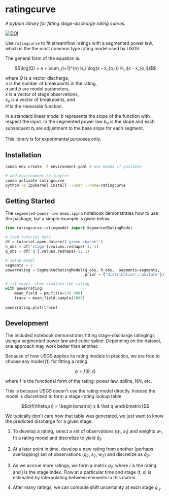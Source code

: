 # ratingcurve
*A python library for fitting stage-discharge rating curves.*

[![DOI](https://zenodo.org/badge/484096335.svg)](https://zenodo.org/badge/latestdoi/484096335)

Use `ratingcurve` to fit streamflow ratings with a segmented power law,
which is the the most common type rating model used by USGS.

The general form of the equation is:

$$\log(Q) = a + \sum_{i=1}^{n} b_i \log(x - x_{o,i}) H_i(x - x_{o,i})$$

where
$Q$ is a vector discharge, \
$n$ is the number of breakpoints in the rating, \
$a$ and $b$ are model parameters, \
$x$ is a vector of stage observations, \
$x_o$ is a vector of breakpoints, and \
$H$ is the Heaviside function.

In a standard linear model $b$ represents the slope of the function with respect the input.
In the segmented power law $b_o$ is the slope and each subsequent $b_i$ are adjustment to the base slope for each segment.

This library is for experimental purposes only.

## Installation

```sh
conda env create -f environment.yaml # use mamba if possible

# add environment to jupyter
conda activate ratingcurve
python -m ipykernel install --user --name=ratingcurve
```

## Getting Started
The `segmented-power-law-demo.ipynb` notebook demonstrates how to use the package,
but a simple example is given below.

```python
from ratingcurve.ratingmodel import SegmentedRatingModel

# load tutorial data
df = tutorial.open_dataset('green_channel')
h_obs = df['stage'].values.reshape(-1, 1)
q_obs = df['q'].values.reshape(-1, 1)

# setup model
segments = 2
powerrating = SegmentedRatingModel(q_obs, h_obs,  segments=segments,
                                   prior = {'distribution':'uniform'})

# fit model, then simulate the rating
with powerrating:
    mean_field = pm.fit(n=150_000)
    trace = mean_field.sample(5000)
    
powerrating.plot(trace)
```

##  Development
The included notebook demonstrates fitting stage-discharge ratingings using a segmented power law and cubic spline.
Depending on the dataset, one approach may work better than another. 

Because of how USGS applies its rating models in practice, we are free to choose any model $f()$ for fitting a rating

$$q = f(\theta,s)$$

where f is the functional form of the rating: power law, spline, NN, etc.

This is because USGS doesn't use the rating model directly.
Instead the model is discretized to form a stage-rating lookup table

$$d(f(\theta,s)) = \begin{bmatrix} s & \hat q \end{bmatrix}$$

We typically don't care how that table was generated,
we just want to know the predicted discharge for a given stage. 


1. To develop a rating, select a set of observations ($q_1$, $s_1$) and weights $w_1$, fit a rating model and  discretize to yield $\hat q_1$.

1. At a later point in time, develop a new rating from another (perhaps overlapping) set of observations ($q_2$, $s_2$, $w_2$) and discretize as $\hat q_2$.

1. As we accrue more ratings, we form a matrix $q_{ij}$, where $i$ is the rating and $j$ is the stage index. Flow at a particular time and stage ($t$, $s$) is estimated by interpolating between elements in this matrix.

1. After many ratings, we can compute shift uncertainty at each stage $q_{,j}$.
